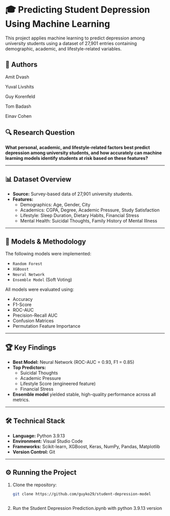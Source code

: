 # 🎓 Predicting Student Depression Using Machine Learning

This project applies machine learning to predict depression among university students using a dataset of 27,901 entries containing demographic, academic, and lifestyle-related variables.
## 👥 Authors
Amit Dvash

Yuval Livshits

Guy Korenfeld

Tom Badash

Einav Cohen


## 🔍 Research Question

**What personal, academic, and lifestyle-related factors best predict depression among university students, and how accurately can machine learning models identify students at risk based on these features?**

---


## 📊 Dataset Overview

- **Source:** Survey-based data of 27,901 university students.
- **Features:**
  - Demographics: Age, Gender, City
  - Academics: CGPA, Degree, Academic Pressure, Study Satisfaction
  - Lifestyle: Sleep Duration, Dietary Habits, Financial Stress
  - Mental Health: Suicidal Thoughts, Family History of Mental Illness

---

## 🧠 Models & Methodology

The following models were implemented:

- `Random Forest` 
- `XGBoost` 
- `Neural Network` 
- `Ensemble Model` (Soft Voting)

All models were evaluated using:
- Accuracy
- F1-Score
- ROC-AUC
- Precision-Recall AUC
- Confusion Matrices
- Permutation Feature Importance

---

## 🏆 Key Findings

- **Best Model:** Neural Network (ROC-AUC = 0.93, F1 = 0.85)
- **Top Predictors:**
  - Suicidal Thoughts
  - Academic Pressure
  - Lifestyle Score (engineered feature)
  - Financial Stress
- **Ensemble model** yielded stable, high-quality performance across all metrics.

---

## 🛠️ Technical Stack

- **Language:** Python 3.9.13
- **Environment:** Visual Studio Code
- **Frameworks:** Scikit-learn, XGBoost, Keras, NumPy, Pandas, Matplotlib
- **Version Control:** Git

---

## ⚙️ Running the Project

1. Clone the repository:
   ```bash
   git clone https://github.com/guyko29/student-depression-model
    
2. Run the Student Depression Prediction.ipynb with python 3.9.13 version

